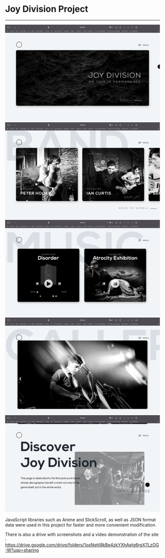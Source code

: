 # Joy Division Project #
-------------------------
![](demo/sc1.png)
![](demo/sc2.png)
![](demo/sc3.png)
![](demo/sc4.png)
![](demo/sc55.png)



JavaScript libraries such as Anime and SlickScroll, as well as JSON format data were used in this project for faster and more convenient modification.


There is also a drive with screenshots and a video demonstration of the site :
https://drive.google.com/drive/folders/1oxNqtjl8kBe4zkYXhAelg6rgX7LzOG-W?usp=sharing


